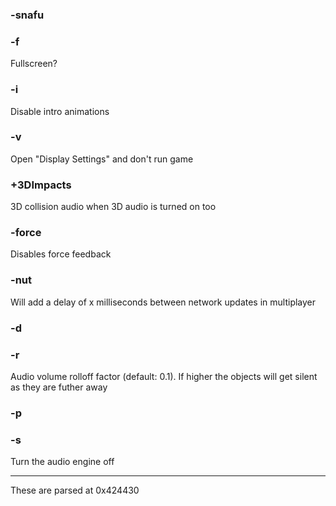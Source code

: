 ### -snafu
### -f
Fullscreen?
### -i
Disable intro animations
### -v
Open "Display Settings" and don't run game
### +3DImpacts
3D collision audio when 3D audio is turned on too
### -force
Disables force feedback
### -nut <milliseconds>
Will add a delay of x milliseconds between network updates in multiplayer
### -d
### -r <float>
Audio volume rolloff factor (default: 0.1). If higher the objects will get silent as they are futher away
### -p
### -s
Turn the audio engine off

---

These are parsed at 0x424430